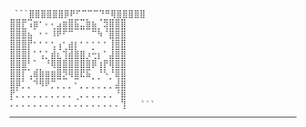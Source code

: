 <pre> ```⣿⣿⣿⣿⣿⣿⡿⠟⠋⠉⠉⠉⠙⠛⢿⣿⣿⣿⣿⣿
⣿⣿⡟⢩⣶⠂⠄⠄⣠⣶⣿⣯⣉⣷⣦⠈⣻⣿⣿⣿
⣿⣿⣿⣄⠁⠄⠄⢸⡿⠟⠛⠉⠉⠉⠛⢧⠘⣿⣿⣿
⣿⣿⣿⡿⠄⠄⠄⠄⢀⠄⣠⡄⠄⠄⠄⠄⠄⢹⣿⣿
⣿⣿⣿⡇⠄⠄⠄⣸⡘⢴⣻⣧⣤⢀⣂⡀⠄⢸⣿⣿
⣿⣿⣿⡇⠄⠘⢢⣿⣷⣼⣿⣿⣿⣮⣴⢃⣤⣿⣿⣿
⣿⣿⡿⠄⣠⣄⣀⣙⣿⣿⣿⣿⣿⡿⠋⢸⡇⢹⣿⣿
⣿⣿⡇⠰⣻⣿⣿⣿⠿⠮⠙⠿⠓⠛⠄⠄⠈⠄⢻⣿
⣿⡟⠄⠄⠈⠙⠋⠄⠄⠄⠄⠁⠄⠄⠄⠄⠄⠄⢾⣿
⡏⠄⠄⠄⠄⠄⠄⠄⠄⠄⠄⢀⠄⠄⠄⠄⠄⠄⠈⣿
⠄⠄⠄⠄⠄⠄⠄⠄⠄⠄⠄⠄⠄⠄⠄⠄⠄⠄⠄⢹   ``` </pre>
<!--
**efilonaru/efilonaru** is a ✨ _special_ ✨ repository because its `README.md` (this file) appears on your GitHub profile.

Here are some ideas to get you started:

- 🔭 I’m currently working on ...
- 🌱 I’m currently learning ...
- 👯 I’m looking to collaborate on ...
- 🤔 I’m looking for help with ...
- 💬 Ask me about ...
- 📫 How to reach me: ...
- 😄 Pronouns: ...
- ⚡ Fun fact: ...
-->

<!-- # Hi there! 👋 Welcome to My GitHub Profile!

I'm Naufal - A passionate developer specializing in **mobile development**, **web development**, and **game design**. 🚀 I love creating things that bring ideas to life while keeping the experience fun and impactful. 😄

## 🚀 About Me
- 🌱 Currently exploring **React**.

## 🛠️ Tech Stack
Here are the tools and technologies I work with:

![React](https://img.shields.io/badge/React-61DAFB?style=for-the-badge&logo=react&logoColor=black)
![Node.js](https://img.shields.io/badge/Node.js-339933?style=for-the-badge&logo=nodedotjs&logoColor=white)
![Laravel](https://img.shields.io/badge/Laravel-FF2D20?style=for-the-badge&logo=laravel&logoColor=white)
![Kotlin](https://img.shields.io/badge/kotlin-%237F52FF.svg?style=for-the-badge&logo=kotlin&logoColor=white) -->

<!-- ## 🎨 Design Assets
When not coding, I enjoy exploring **3D modeling** and experimenting with **AI-generated art**. You can check out some designs [here](https://yourdesignportfolio.com). -->
---
